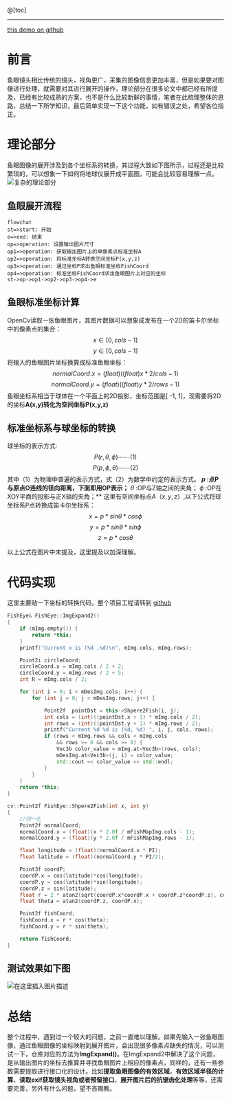 ﻿@[toc]

----
 [this demo on github](https://github.com/hotsauce1861/QPano)
# 前言
鱼眼镜头相比传统的镜头，视角更广，采集的图像信息更加丰富，但是如果要对图像进行处理，就需要对其进行展开的操作，理论部分在很多论文中都已经有所提及，已经有比较成熟的方案，也不是什么比较新鲜的事情，笔者在此梳理整体的思路，总结一下所学知识，最后简单实现一下这个功能，如有错误之处，希望各位指正。

# 理论部分
鱼眼图像的展开涉及到各个坐标系的转换，其过程大致如下图所示，过程还是比较繁琐的，可以想象一下如何将地球仪展开成平面图，可能会比较容易理解一点。
![复杂的理论部分](https://img-blog.csdn.net/2018092818560433?watermark/2/text/aHR0cHM6Ly9ibG9nLmNzZG4ubmV0L3UwMTA2MzIxNjU=/font/5a6L5L2T/fontsize/400/fill/I0JBQkFCMA==/dissolve/70)
## 鱼眼展开流程
```mermaid
flowchat
st=>start: 开始
e=>end: 结束
op=>operation: 设置输出图片尺寸
op1=>operation: 获取输出图片上的单像素点标准坐标A
op2=>operation: 将标准坐标A转换空间坐标P(x,y,z)
op3=>operation: 通过坐标P求出鱼眼标准坐标FishCoord
op4=>operation: 标准坐标FishCoord求出鱼眼图片上对应的坐标
st->op->op1->op2->op3->op4->e
```
 ## 鱼眼标准坐标计算
OpenCv读取一张鱼眼图片，其图片数据可以想象成发布在一个2D的笛卡尔坐标中的像素点的集合：$$x \in [ 0,cols-1]$$ $$y \in [ 0,cols-1]$$将输入的鱼眼图片坐标换算成标准鱼眼坐标：$$normalCoord.x = (float)((float)x * 2 / cols - 1 )$$ $$normalCoord.y = (float)((float)y * 2 / rows - 1 )$$
 鱼眼坐标系相当于球体在一个平面上的2D投影，坐标范围是[ -1, 1]，现需要将2D的坐标**A(x,y)**转化为空间坐标**P(x,y,z)**
## 标准坐标系与球坐标的转换 
球坐标的表示方式:$$P(r,\theta,\phi)   	\cdots\cdots(1)$$$$P(p,\phi,\theta)   	\cdots\cdots(2)$$
其中（1）为物理中普遍的表示方式，式（2）为数学中约定的表示方式。
**$p$ :点P与原点O连线的径向距离，下面即用OP表示；**
$\theta$ :OP与Z轴之间的夹角；
$\phi$ :OP在XOY平面的投影与正X轴的夹角；**
这里有空间坐标点$A（x,y,z）$,以下公式将球坐标系P点转换成笛卡尔坐标系：
$$x = p * sin\theta * cos\phi $$  $$y = p * sin\theta * sin \phi$$ $$z = p * cos\theta $$

以上公式在图片中未提及，这里提及以加深理解。

# 代码实现
这里主要贴一下坐标的转换代码，整个项目工程请转到 [github](https://github.com/hotsauce1861/QPano)
```cpp
FishEye& FishEye::ImgExpand2()
{
	if (mImg.empty()) {
		return *this;
	}
	printf("Current x is (%d ,%d)\n", mImg.cols, mImg.rows);

	Point2i circleCoord;
	circleCoord.x = mImg.cols / 2 + 2;
	circleCoord.y = mImg.rows / 2 + 5;
	int R = mImg.cols / 2;

	for (int i = 0; i < mDesImg.cols; i++) {
		for (int j = 0; j < mDesImg.rows; j++) {

			Point2f  pointDst = this->Shpere2Fish(i, j);
			int cols = (int)((pointDst.x + 1) * mImg.cols / 2);
			int rows = (int)((pointDst.y + 1) * mImg.rows / 2);
			printf("Current %d %d is (%d, %d) ", i, j, cols, rows);
			if (rows < mImg.rows && cols < mImg.cols
				&& rows >= 0 && cols >= 0) {
				Vec3b color_value = mImg.at<Vec3b>(rows, cols);
				mDesImg.at<Vec3b>(j, i) = color_value;
				std::cout << color_value << std::endl;
			}
		}
	}
	return *this;
}

cv::Point2f FishEye::Shpere2Fish(int x, int y)
{
	//归一化
	Point2f normalCoord;
	normalCoord.x = (float)(x * 2.0f / mFishMapImg.cols - 1);
	normalCoord.y = (float)(y * 2.0f / mFishMapImg.rows - 1);

	float longitude = (float)(normalCoord.x * PI);
	float latitude = (float)(normalCoord.y * PI/2);

	Point3f coordP;
	coordP.x = cos(latitude)*cos(longitude);
	coordP.y = cos(latitude)*sin(longitude);
	coordP.z = sin(latitude);
	float r = 2 * atan2(sqrt(coordP.x*coordP.x + coordP.z*coordP.z), coordP.y) / MFOV;
	float theta = atan2(coordP.z, coordP.x);

	Point2f fishCoord;
	fishCoord.x = r * cos(theta);
	fishCoord.y = r * sin(theta);

	return fishCoord;
}
```
## 测试效果如下图
![在这里插入图片描述](https://img-blog.csdn.net/20181011154934311?watermark/2/text/aHR0cHM6Ly9ibG9nLmNzZG4ubmV0L3UwMTA2MzIxNjU=/font/5a6L5L2T/fontsize/400/fill/I0JBQkFCMA==/dissolve/70)
# 总结
整个过程中，遇到过一个较大的问题，之前一直难以理解。如果先输入一张鱼眼图像，通过鱼眼图像的坐标映射到展开图片，会出现很多像素点缺失的情况，可以测试一下，仓库对应的方法为**ImgExpand()**。在ImgExpand2中解决了这个问题，是从输出图片的坐标去推算并寻找鱼眼图片上相应的像素点，同样的，还有一些参数需要提取进行接口化的设计。比如**提取鱼眼图像的有效区域**，**有效区域半径的计算**，**读取exif获取镜头视角或者预留接口**，**展开图片后的抗锯齿化处理**等等，还需要完善，另外有什么问题，望不吝赐教。
